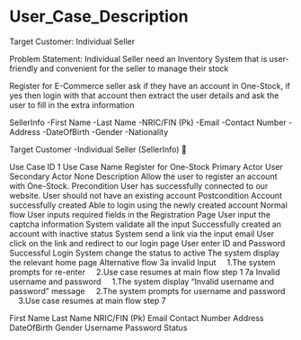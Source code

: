 # User_Case_Description
Target Customer: Individual Seller

Problem Statement: Individual Seller need an Inventory System that is user-friendly and convenient for the seller to manage their stock


Register for E-Commerce seller  ask if they have an account in One-Stock, if yes then login with that account then extract the user details and ask the user to fill in the extra information


SellerInfo
-First Name 
-Last Name
-NRIC/FIN (Pk)
-Email
-Contact Number
-Address
-DateOfBirth
-Gender
-Nationality



Target Customer
-Individual Seller (SellerInfo)


Use Case ID	1
Use Case Name	Register for One-Stock
Primary Actor	User
Secondary Actor	None
Description	Allow the user to register an account with One-Stock. 
Precondition	User has successfully connected to our website.
User should not have an existing account
Postcondition	Account successfully created 
Able to login using the newly created account
Normal flow	User inputs required fields in the Registration Page
User input the captcha information
System validate all the input
Successfully created an account with inactive status
System send a link via the input email 
User click on the link and redirect to our login page
User enter ID and Password
Successful Login
System change the status to active
The system display the relevant home page 
Alternative flow	3a invalid Input
    1.The system prompts for re-enter
    2.Use case resumes at main flow step 1
7a Invalid username and password 
    1.The system display “Invalid username and password” message
    2.The system prompts for username and password
    3.Use case resumes at main flow step 7

First Name 
Last Name
NRIC/FIN (Pk)
Email
Contact Number
Address
DateOfBirth
Gender
Username
Password
Status
